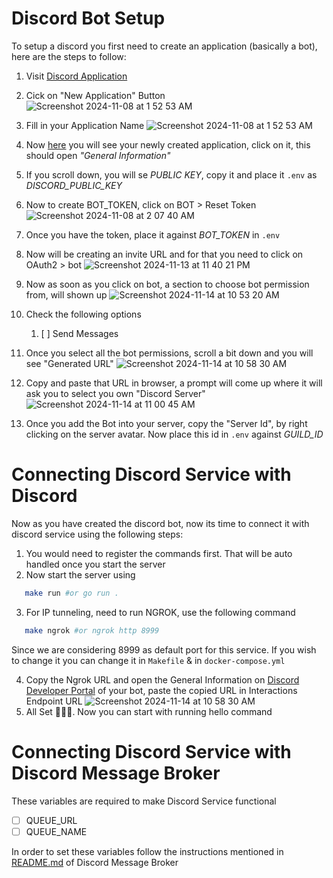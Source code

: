 # Discord Bot Setup

To setup a discord you first need to create an application (basically a bot), here are the steps to follow:

1. Visit [Discord Application](https://discord.com/developers/applications 'Discord Application')
2. Cick on "New Application" Button
   ![Screenshot 2024-11-08 at 1 52 53 AM](https://github.com/user-attachments/assets/380657ca-89b4-4053-96c9-6b73632d382c)
3. Fill in your Application Name
   ![Screenshot 2024-11-08 at 1 52 53 AM](https://github.com/user-attachments/assets/688bd69d-fcca-4a80-8780-9ab18bfc5037)
4. Now [here](https://discord.com/developers/applications) you will see your newly created application, click on it, this should open _"General Information"_
5. If you scroll down, you will se _PUBLIC KEY_, copy it and place it `.env` as _DISCORD_PUBLIC_KEY_
6. Now to create BOT_TOKEN, click on BOT > Reset Token
   ![Screenshot 2024-11-08 at 2 07 40 AM](https://github.com/user-attachments/assets/201f9e51-a44a-43af-9c96-4eaf453d02b0)
7. Once you have the token, place it against _BOT_TOKEN_ in `.env`
8. Now will be creating an invite URL and for that you need to click on OAuth2 > bot
   ![Screenshot 2024-11-13 at 11 40 21 PM](https://github.com/user-attachments/assets/aebad7fe-aa82-45de-bb17-25dc0fff0e5f)
9. Now as soon as you click on bot, a section to choose bot permission from, will shown up
   ![Screenshot 2024-11-14 at 10 53 20 AM](https://github.com/user-attachments/assets/b6fc4afb-4de4-449c-bf39-f8a0b4d3de06)
10. Check the following options

    1. [ ] Send Messages

11. Once you select all the bot permissions, scroll a bit down and you will see "Generated URL"
    ![Screenshot 2024-11-14 at 10 58 30 AM](https://github.com/user-attachments/assets/bbff4c6d-4ef5-46fd-89c7-9acf31c11cdd)
12. Copy and paste that URL in browser, a prompt will come up where it will ask you to select you own "Discord Server"
    ![Screenshot 2024-11-14 at 11 00 45 AM](https://github.com/user-attachments/assets/322caf6d-af84-4752-88db-0ce64e080d6d)
13. Once you add the Bot into your server, copy the "Server Id", by right clicking on the server avatar. Now place this id in `.env` against _GUILD_ID_

# Connecting Discord Service with Discord

Now as you have created the discord bot, now its time to connect it with discord service using the following steps:

1. You would need to register the commands first. That will be auto handled once you start the server
2. Now start the server using

```bash
   make run #or go run .
```

3. For IP tunneling, need to run NGROK, use the following command

```bash
   make ngrok #or ngrok http 8999
```

Since we are considering 8999 as default port for this service. If you wish to change it you can change it in `Makefile` & in `docker-compose.yml`

4. Copy the Ngrok URL and open the General Information on [Discord Developer Portal](https://discord.com/developers/applications) of your bot, paste the copied URL in Interactions Endpoint URL
   ![Screenshot 2024-11-14 at 10 58 30 AM](https://github.com/user-attachments/assets/53f372e4-44e7-4cdc-acfc-0e3b707f8607)
5. All Set 🚀🚀🚀. Now you can start with running hello command

# Connecting Discord Service with Discord Message Broker

These variables are required to make Discord Service functional

- [ ] QUEUE_URL
- [ ] QUEUE_NAME

In order to set these variables follow the instructions mentioned in [README.md](QUEUE_NAME 'Running RabbitMQ using Docker') of Discord Message Broker
